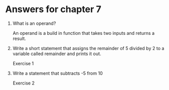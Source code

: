 # Answers for chapter 7

1. What is an operand?
   
   An operand is a build in function that takes two inputs and returns a result.

2. Write a short statement that assigns the remainder of 5 divided by 2 to a variable
called remainder and prints it out.

    Exercise 1

3. Write a statement that subtracts -5 from 10 

    Exercise 2